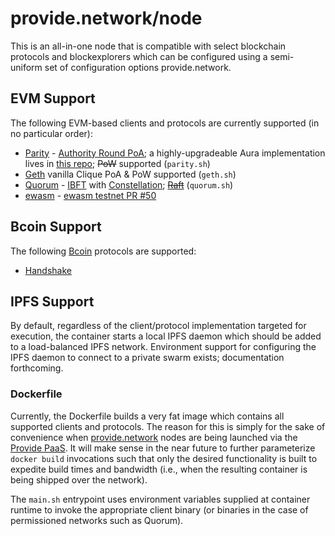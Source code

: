 # provide.network/node

This is an all-in-one node that is compatible with select blockchain protocols and blockexplorers which can be configured using a semi-uniform set of configuration options provide.network.

## EVM Support

The following EVM-based clients and protocols are currently supported (in no particular order):

  - [Parity](https://wiki.parity.io/Parity-Ethereum) - [Authority Round PoA](https://wiki.parity.io/Aura); a highly-upgradeable Aura implementation lives in [this repo](https://github.com/providenetwork/network-consensus-contracts); ~~PoW~~ supported (`parity.sh`)
  - [Geth](https://github.com/ethereum/go-ethereum/wiki/geth) vanilla Clique PoA & PoW supported (`geth.sh`)
  - [Quorum](https://github.com/jpmorganchase/quorum) - [IBFT](https://github.com/ethereum/EIPs/issues/650) with [Constellation](https://github.com/jpmorganchase/constellation); ~~[Raft](https://raft.github.io)~~ (`quorum.sh`)
  - [ewasm](https://github.com/ewasm/design) - [ewasm testnet PR #50](https://github.com/ewasm/testnet/pull/50)

## Bcoin Support

The following [Bcoin](https://bcoin.io) protocols are supported:

  - [Handshake](https://handshake-org.github.io)

## IPFS Support

By default, regardless of the client/protocol implementation targeted for execution, the container starts a local IPFS daemon which should be added to a load-balanced IPFS network. Environment support for configuring the IPFS daemon to connect to a private swarm exists; documentation forthcoming.

### Dockerfile

Currently, the Dockerfile builds a very fat image which contains all supported clients and protocols. The reason for this is simply for the sake of convenience when [provide.network](https://provide.network) nodes are being launched via the [Provide PaaS](https://provide.services). It will make sense in the near future to further parameterize `docker build` invocations such that only the desired functionality is built to expedite build times and bandwidth (i.e., when the resulting container is being shipped over the network).

The `main.sh` entrypoint uses environment variables supplied at container runtime to invoke the appropriate client binary (or binaries in the case of permissioned networks such as Quorum).
